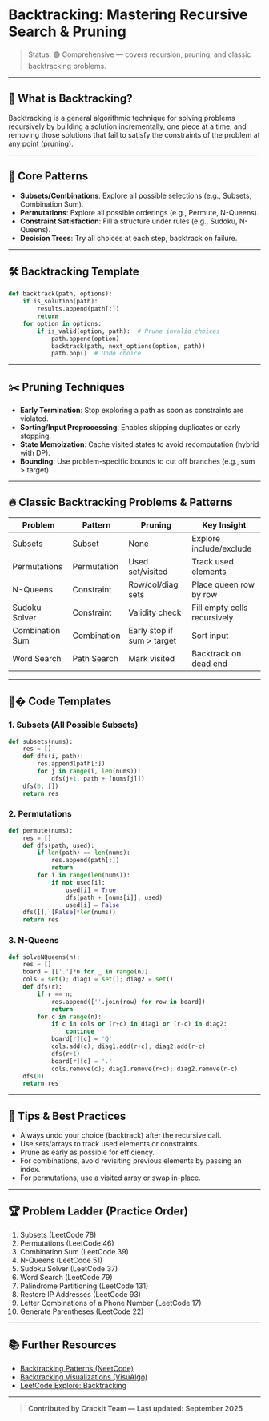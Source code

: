 
# Backtracking: Mastering Recursive Search & Pruning

> Status: 🟢 Comprehensive — covers recursion, pruning, and classic backtracking problems.

---

## 🚩 What is Backtracking?
Backtracking is a general algorithmic technique for solving problems recursively by building a solution incrementally, one piece at a time, and removing those solutions that fail to satisfy the constraints of the problem at any point (pruning).

---

## 🧩 Core Patterns

- **Subsets/Combinations**: Explore all possible selections (e.g., Subsets, Combination Sum).
- **Permutations**: Explore all possible orderings (e.g., Permute, N-Queens).
- **Constraint Satisfaction**: Fill a structure under rules (e.g., Sudoku, N-Queens).
- **Decision Trees**: Try all choices at each step, backtrack on failure.

---

## 🛠️ Backtracking Template

```python
def backtrack(path, options):
	if is_solution(path):
		results.append(path[:])
		return
	for option in options:
		if is_valid(option, path):  # Prune invalid choices
			path.append(option)
			backtrack(path, next_options(option, path))
			path.pop()  # Undo choice
```

---

## ✂️ Pruning Techniques

- **Early Termination**: Stop exploring a path as soon as constraints are violated.
- **Sorting/Input Preprocessing**: Enables skipping duplicates or early stopping.
- **State Memoization**: Cache visited states to avoid recomputation (hybrid with DP).
- **Bounding**: Use problem-specific bounds to cut off branches (e.g., sum > target).

---

## 🔥 Classic Backtracking Problems & Patterns

| Problem | Pattern | Pruning | Key Insight |
|---------|---------|---------|-------------|
| Subsets | Subset | None | Explore include/exclude |
| Permutations | Permutation | Used set/visited | Track used elements |
| N-Queens | Constraint | Row/col/diag sets | Place queen row by row |
| Sudoku Solver | Constraint | Validity check | Fill empty cells recursively |
| Combination Sum | Combination | Early stop if sum > target | Sort input |
| Word Search | Path Search | Mark visited | Backtrack on dead end |

---

## 🧑‍� Code Templates

### 1. Subsets (All Possible Subsets)
```python
def subsets(nums):
	res = []
	def dfs(i, path):
		res.append(path[:])
		for j in range(i, len(nums)):
			dfs(j+1, path + [nums[j]])
	dfs(0, [])
	return res
```

### 2. Permutations
```python
def permute(nums):
	res = []
	def dfs(path, used):
		if len(path) == len(nums):
			res.append(path[:])
			return
		for i in range(len(nums)):
			if not used[i]:
				used[i] = True
				dfs(path + [nums[i]], used)
				used[i] = False
	dfs([], [False]*len(nums))
	return res
```

### 3. N-Queens
```python
def solveNQueens(n):
	res = []
	board = [['.']*n for _ in range(n)]
	cols = set(); diag1 = set(); diag2 = set()
	def dfs(r):
		if r == n:
			res.append([''.join(row) for row in board])
			return
		for c in range(n):
			if c in cols or (r+c) in diag1 or (r-c) in diag2:
				continue
			board[r][c] = 'Q'
			cols.add(c); diag1.add(r+c); diag2.add(r-c)
			dfs(r+1)
			board[r][c] = '.'
			cols.remove(c); diag1.remove(r+c); diag2.remove(r-c)
	dfs(0)
	return res
```

---

## 🧠 Tips & Best Practices

- Always undo your choice (backtrack) after the recursive call.
- Use sets/arrays to track used elements or constraints.
- Prune as early as possible for efficiency.
- For combinations, avoid revisiting previous elements by passing an index.
- For permutations, use a visited array or swap in-place.

---

## 🏆 Problem Ladder (Practice Order)

1. Subsets (LeetCode 78)
2. Permutations (LeetCode 46)
3. Combination Sum (LeetCode 39)
4. N-Queens (LeetCode 51)
5. Sudoku Solver (LeetCode 37)
6. Word Search (LeetCode 79)
7. Palindrome Partitioning (LeetCode 131)
8. Restore IP Addresses (LeetCode 93)
9. Letter Combinations of a Phone Number (LeetCode 17)
10. Generate Parentheses (LeetCode 22)

---

## 📚 Further Resources

- [Backtracking Patterns (NeetCode)](https://neetcode.io/roadmap)
- [Backtracking Visualizations (VisuAlgo)](https://visualgo.net/en/recursion)
- [LeetCode Explore: Backtracking](https://leetcode.com/explore/learn/card/recursion-ii/)

---

> **Contributed by CrackIt Team — Last updated: September 2025**
